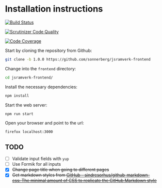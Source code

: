 # Installation instructions

[![Build Status](https://travis-ci.org/sonnerberg/jsramverk-frontend.svg?branch=master)](https://travis-ci.org/sonnerberg/jsramverk-frontend)

[![Scrutinizer Code Quality](https://scrutinizer-ci.com/g/sonnerberg/jsramverk-frontend/badges/quality-score.png?b=master)](https://scrutinizer-ci.com/g/sonnerberg/jsramverk-frontend/?branch=master)

[![Code Coverage](https://scrutinizer-ci.com/g/sonnerberg/jsramverk-frontend/badges/coverage.png?b=master)](https://scrutinizer-ci.com/g/sonnerberg/jsramverk-frontend/?branch=master)

Start by cloning the repository from Github:

```bash
git clone -b 1.0.0 https://github.com/sonnerberg/jsramverk-frontend
```

Change into the `frontend` directory:

```bash
cd jsramverk-frontend/
```

Install the necessary dependencies:

```bash
npm install
```

Start the web server:

```bash
npm run start
```

Open your browser and point to the url:

```bash
firefox localhost:3000
```

## TODO

- [ ] Validate input fields with `yup`
- [ ] Use Formik for all inputs
- [x] ~~Change page title when going to different pages~~
- [x] ~~Get markdown styles from [GitHub - sindresorhus/github-markdown-css: The minimal amount of CSS to replicate the GitHub Markdown style](https://github.com/sindresorhus/github-markdown-css)~~
